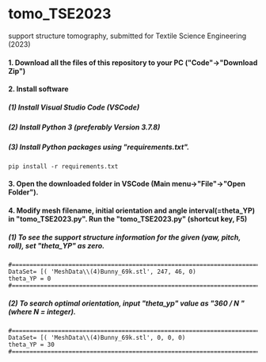# tomo_TSE2023
support structure tomography, submitted for Textile Science Engineering (2023)

#### 1. Download all the files of this repository to your PC ("Code"->"Download Zip")

#### 2. Install software
#####    (1) Install Visual Studio Code (VSCode)
#####    (2) Install Python 3 (preferably Version 3.7.8)
#####    (3) Install Python packages using "requirements.txt".
```
pip install -r requirements.txt
```
#### 3. Open the downloaded folder in VSCode (Main menu->"File"->"Open Folder"). 

#### 4. Modify  mesh filename,  initial orientation and angle interval(=theta_YP) in "tomo_TSE2023.py".  Run the "tomo_TSE2023.py" (shortcut key, F5)

#####    (1) To see the support structure information for the given (yaw, pitch, roll), set "theta_YP" as zero.
```
#=========================================================================================
DataSet= [( 'MeshData\\(4)Bunny_69k.stl', 247, 46, 0)
theta_YP = 0
#=========================================================================================
```

#####    (2) To search optimal orientation, input "theta_yp" value as "360 / N " (where N = integer).
```
#=========================================================================================
DataSet= [( 'MeshData\\(4)Bunny_69k.stl', 0, 0, 0)
theta_YP = 30
#=========================================================================================
```

